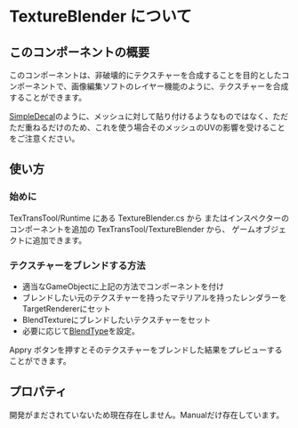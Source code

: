 # TextureBlender について

## このコンポーネントの概要

このコンポーネントは、非破壊的にテクスチャーを合成することを目的としたコンポーネントで、画像編集ソフトのレイヤー機能のように、テクスチャーを合成することができます。

[SimpleDecal](SimpleDecal.md)のように、メッシュに対して貼り付けるようなものではなく、ただただ重ねるだけのため、これを使う場合そのメッシュのUVの影響を受けることをご注意ください。

## 使い方

### 始めに

TexTransTool/Runtime にある TextureBlender.cs から
またはインスペクターのコンポーネントを追加の TexTransTool/TextureBlender から、
ゲームオブジェクトに追加できます。

### テクスチャーをブレンドする方法

 - 適当なGameObjectに上記の方法でコンポーネントを付け
 - ブレンドしたい元のテクスチャーを持ったマテリアルを持ったレンダラーをTargetRendererにセット
 - BlendTextureにブレンドしたいテクスチャーをセット
 - 必要に応じて[BlendType](BlendType.md)を設定。

Appry ボタンを押すとそのテクスチャーをブレンドした結果をプレビューすることができます。

## プロパティ

開発がまだされていないため現在存在しません。Manualだけ存在しています。